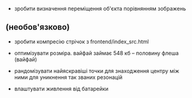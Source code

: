 * зробити визначення переміщення об'єкта порівнянням зображень

## (необов'язково)

* зробити компресію стрічок з frontend/index_src.html

* оптимізувати розміра. вайфай займає 548 кб – половину флеша (вайфай)

* рандомізувати найяскравіші точки для знаходження центру між ними для уникнення так званих резонацій

* влаштувати живлення від батарейки